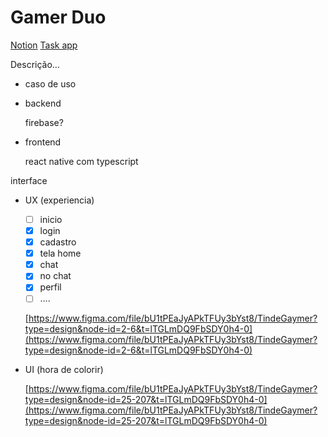 # Gamer Duo

[Notion](https://kiro-tagama.notion.site/kiro-tagama/Tinder-gaymer-d82c0e4f370c4a068f84e1355ee571af)
[Task app](https://www.notion.so/008c8d656eda4ebcbf2b6a5788396eb6?pvs=21)

Descrição…

- caso de uso
    
    
- backend
    
    firebase?
    
- frontend
    
    react native com typescript
    

interface

- UX (experiencia)
    - [ ]  inicio
    - [x]  login
    - [x]  cadastro
    - [x]  tela home
    - [x]  chat
    - [x]  no chat
    - [x]  perfil
    - [ ]  ….
    
    [https://www.figma.com/file/bU1tPEaJyAPkTFUy3bYst8/TindeGaymer?type=design&node-id=2-6&t=lTGLmDQ9FbSDY0h4-0](https://www.figma.com/file/bU1tPEaJyAPkTFUy3bYst8/TindeGaymer?type=design&node-id=2-6&t=lTGLmDQ9FbSDY0h4-0)
    

- UI (hora de colorir)
    
    
    [https://www.figma.com/file/bU1tPEaJyAPkTFUy3bYst8/TindeGaymer?type=design&node-id=25-207&t=lTGLmDQ9FbSDY0h4-0](https://www.figma.com/file/bU1tPEaJyAPkTFUy3bYst8/TindeGaymer?type=design&node-id=25-207&t=lTGLmDQ9FbSDY0h4-0)
